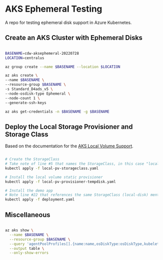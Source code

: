 # AKS Ephemeral Testing

A repo for testing ephemeral disk support in Azure Kubernetes.

## Create an AKS Cluster with Ephemeral Disks

```bash

BASENAME=cdw-aksephemeral-20220728
LOCATION=centralus

az group create --name $BASENAME --location $LOCATION

az aks create \
--name $BASENAME \
--resource-group $BASENAME \
-s Standard_D4ads_v5 \
--node-osdisk-type Ephemeral \
--node-count 1 \
--generate-ssh-keys

az aks get-credentials -n $BASENAME -g $BASENAME

```

## Deploy the Local Storage Provisioner and Storage Class

Based on the documentation for the [AKS Local Volume Support](https://github.com/Azure/kubernetes-volume-drivers/tree/master/local).

```bash

# Create the StorageClass
# Take note of line #5 that names the StorageClass, in this case "local-disk".
kubectl apply -f local-pv-storageclass.yaml

# Install the local volume static provisioner
kubectl apply -f local-pv-provisioner-tempdisk.yaml

# Install the demo app
# Note line #22 that references the same StorageClass (local-disk) mentioned above
kubectl apply -f deployment.yaml

```

## Miscellaneous

```bash

az aks show \
  --name $BASENAME \
  --resource-group $BASENAME \
  --query 'agentPoolProfiles[].{name:name,osDiskType:osDiskType,kubeletDiskType:kubeletDiskType}' \
  --output table \
  --only-show-errors

```
